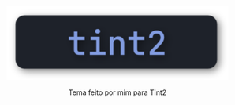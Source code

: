 <div align="center">
<img src=".assets/tint2.png" alt="Tint2 Logo" width="450"/>
<p>Tema feito por mim para Tint2</p>
</div>